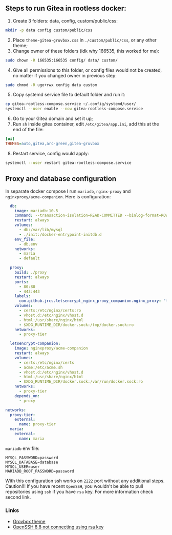 ## Steps to run Gitea in rootless docker:
1. Create 3 folders: data, config, custom/public/css:
```bash
mkdir -p data config custom/public/css
```
2. Place `theme-gitea-gruvbox.css` in `./custom/public/css`, or any other theme;
3. Change owner of these folders (idk why 166535, this worked for me):
```bash
sudo chown -R 166535:166535 config/ data/ custom/
```
4. Give all permissions to this folder, or config files would not be created, no matter if you changed owner in previous step: 
``` bash
sudo chmod -R ugo+rwx config data custom
```
5. Copy systemd service file to default folder and run it:
```bash
cp gitea-rootless-compose.service ~/.config/systemd/user/
systemctl --user enable --now gitea-rootless-compose.service
```
6. Go to your Gitea domain and set it up;
7. Run `sh` inside gitea container, edit `/etc/gitea/app.ini`, add this at the end of the file:
```ini
[ui]
THEMES=auto,gitea,arc-green,gitea-gruvbox
```
8. Restart service, config would apply:
```bash
systemctl --user restart gitea-rootless-compose.service
```

## Proxy and database configuration
In separate docker compose I run `mariadb`, `nginx-proxy` and `nginxproxy/acme-companion`.
Here is configuration:
```yaml
  db:
    image: mariadb:10.5
    command: --transaction-isolation=READ-COMMITTED --binlog-format=ROW
    restart: always
    volumes:
      - db:/var/lib/mysql
      - ./init:/docker-entrypoint-initdb.d
    env_file:
      - db.env
    networks:
      - maria
      - default

  proxy:
    build: ./proxy
    restart: always
    ports:
      - 80:80
      - 443:443
    labels:
      com.github.jrcs.letsencrypt_nginx_proxy_companion.nginx_proxy: "true"
    volumes:
      - certs:/etc/nginx/certs:ro
      - vhost.d:/etc/nginx/vhost.d
      - html:/usr/share/nginx/html
      - $XDG_RUNTIME_DIR/docker.sock:/tmp/docker.sock:ro
    networks:
      - proxy-tier

  letsencrypt-companion:
    image: nginxproxy/acme-companion
    restart: always
    volumes:
      - certs:/etc/nginx/certs
      - acme:/etc/acme.sh
      - vhost.d:/etc/nginx/vhost.d
      - html:/usr/share/nginx/html
      - $XDG_RUNTIME_DIR/docker.sock:/var/run/docker.sock:ro
    networks:
      - proxy-tier
    depends_on:
      - proxy

networks:
  proxy-tier:
    external:
      name: proxy-tier
  maria:
    external:
      name: maria
```

`mariadb` env file:
```env
MYSQL_PASSWORD=password
MYSQL_DATABASE=database
MYSQL_USER=user
MARIADB_ROOT_PASSWORD=password
```

With this configuration ssh works on `2222` port without any additional steps.
Caution!!! If you have recent `OpenSSH`, you wouldn't be able to pull repositories using `ssh` if you have `rsa` key. For more information check second link. 

### Links
- [Grovbox theme](https://github.com/perpetualCreations/gruvbox-gitea)
- [OpenSSH 8.8 not connecting using rsa key](https://github.com/go-gitea/gitea/issues/17798)
